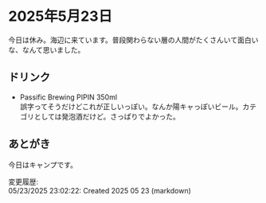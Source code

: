# 2025年5月23日

今日は休み。海辺に来ています。普段関わらない層の人間がたくさんいて面白いな、なんて思いました。

## ドリンク

- Passific Brewing PIPIN 350ml  
誤字ってそうだけどこれが正しいっぽい。なんか陽キャっぽいビール。カテゴリとしては発泡酒だけど。さっぱりでよかった。

## あとがき

今日はキャンプです。

変更履歴:  
05/23/2025 23:02:22: Created 2025 05 23 (markdown)  
